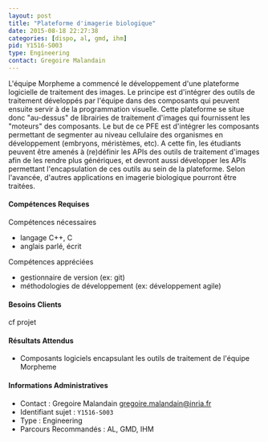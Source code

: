 ```yaml
---
layout: post
title: "Plateforme d'imagerie biologique"
date: 2015-08-18 22:27:38
categories: [dispo, al, gmd, ihm]
pid: Y1516-S003
type: Engineering
contact: Gregoire Malandain
---
```

       
L'équipe Morpheme a commencé le développement d'une plateforme logicielle de traitement des images. Le principe est d'intégrer des outils de traitement développés par l'équipe dans des composants qui peuvent ensuite servir à de la programmation visuelle. Cette plateforme se situe donc "au-dessus" de librairies de traitement d'images qui fournissent les "moteurs" des composants.
Le but de ce PFE est d'intégrer les composants permettant de segmenter au niveau cellulaire des organismes en développement (embryons, méristèmes, etc). A cette fin, les étudiants peuvent être amenés à (re)définir les APIs des outils de traitement d'images afin de les rendre plus génériques, et devront aussi développer les APIs permettant l'encapsulation de ces outils au sein de la plateforme. 
Selon l'avancée, d'autres applications en imagerie biologique pourront être traitées. 

#### Compétences Requises
Compétences nécessaires
- langage C++, C
- anglais parlé, écrit

Compétences appréciées
- gestionnaire de version (ex: git)
- méthodologies de développement (ex: développement agile)


#### Besoins Clients
cf projet

#### Résultats Attendus
- Composants logiciels encapsulant les outils de traitement de l'équipe Morpheme
     

#### Informations Administratives
  * Contact : Gregoire Malandain <gregoire.malandain@inria.fr>
  * Identifiant sujet : `Y1516-S003`
  * Type : Engineering
  * Parcours Recommandés : AL, GMD, IHM
     